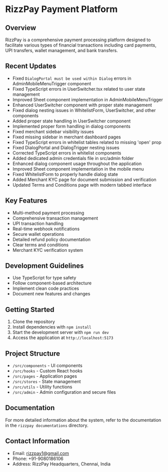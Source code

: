 
# RizzPay Payment Platform

## Overview

RizzPay is a comprehensive payment processing platform designed to facilitate various types of financial transactions including card payments, UPI transfers, wallet management, and bank transfers.

## Recent Updates

- Fixed `DialogPortal must be used within Dialog` errors in AdminMobileMenuTrigger component
- Fixed TypeScript errors in UserSwitcher.tsx related to user state management
- Improved Sheet component implementation in AdminMobileMenuTrigger
- Enhanced UserSwitcher component with proper state management
- Fixed dialog nesting issues in WhitelistForm, UserSwitcher, and other components
- Added proper state handling in UserSwitcher component
- Implemented proper form handling in dialog components
- Fixed merchant sidebar visibility issues
- Fixed missing sidebar in merchant dashboard pages
- Fixed TypeScript errors in whitelist tables related to missing 'open' prop
- Fixed DialogPortal and DialogTrigger nesting issues
- Corrected TypeScript errors in whitelist components
- Added dedicated admin credentials file in src/admin folder
- Enhanced dialog component usage throughout the application
- Improved Sheet component implementation in the mobile menu
- Fixed WhitelistForm to properly handle dialog state
- Added Merchant KYC page for document submission and verification
- Updated Terms and Conditions page with modern tabbed interface

## Key Features

- Multi-method payment processing
- Comprehensive transaction management
- UPI transaction handling
- Real-time webhook notifications
- Secure wallet operations
- Detailed refund policy documentation
- Clear terms and conditions
- Merchant KYC verification system

## Development Guidelines

- Use TypeScript for type safety
- Follow component-based architecture
- Implement clean code practices
- Document new features and changes

## Getting Started

1. Clone the repository
2. Install dependencies with `npm install`
3. Start the development server with `npm run dev`
4. Access the application at `http://localhost:5173`

## Project Structure

- `/src/components` - UI components
- `/src/hooks` - Custom React hooks
- `/src/pages` - Application pages
- `/src/stores` - State management
- `/src/utils` - Utility functions
- `/src/admin` - Admin configuration and secure files

## Documentation

For more detailed information about the system, refer to the documentation in the `rizzpay documentations` directory.

## Contact Information

- Email: rizzpay1@gmail.com
- Phone: +91-9080186106
- Address: RizzPay Headquarters, Chennai, India
